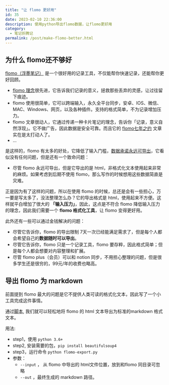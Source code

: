 ```yaml
---
title: "让 flomo 更好用"
id: 35
date: 2023-02-10 22:36:00
description: 使用python导出flomo数据，让flomo更好用
category: 
  - 笔记折腾记
permalink: /post/make-flomo-better.html
---
```


## 为什么 flomo还不够好
[flomo（浮墨笔记）](https://flomoapp.com/) 是一个很好用的记录工具，不仅能帮你快速记录，还能帮你更好回顾。
- [flomo 理念](https://mp.weixin.qq.com/s?__biz=MzI0MDA3MjQ2Mg==&mid=2247483825&idx=1&sn=bcd8738020aa3ab7df46dc21512c78d9&chksm=e92123d0de56aac6256620e606e75ba68a5ff3468f39ec3c5e396f37a4367a3d187a404a8585&scene=21#wechat_redirect)很先进，它告诉我们记录的意义，拯救那些丢弃的灵感，让过往留下痕迹。
- flomo 使用很简单，它可以跨端输入，永久全平台同步，安卓、IOS、微信、MAC、Windows、网页，以及各种插件。支持的格式简单，不为记录增加压力。
- flomo 文章很动人，它通过传递一种卡片笔记的理念，告诉你「记录，意义自然浮现」。它不做广告，因此数据是安全可靠。而且它的 [flomo七年之约](https://mp.weixin.qq.com/s?__biz=MzI0MDA3MjQ2Mg==&mid=2247484695&idx=1&sn=4d684ce42099c3fd4708be72c8cc37e5&chksm=e9212776de56ae60b852d0e8e39cbae81863504bb8324d42e714d1905a2cc965b0a798854770&scene=21#wechat_redirect) 文章实在是太打动人了。
- ...

是这样的，flomo 有太多的好处，它降低了输入门槛，[数据承诺永远可导出](https://help.flomoapp.com/basic/storage.html)，它看似没有任何问题，但是还有一个致命问题：
 - 尽管 flomo 永远可导出，但是它导出的是 html，非格式化文本使用起来非常的麻烦。如果考虑到后期不使用 flomo，那么写作的时候想用这些数据简直是灾难。

正是因为有了这样的问题，所以在使用 flomo 的时候，总还是会有一些担心，万一要是写太多了，没法整理怎么办？它的导出格式是 html，使用起来不方便。这样就平白增加了很大的 **「输入压力」**，因此，这点是不符合 flomo 降低输入压力的理念，因此我们需要一个 **flomo 格式化工具**，让 flomo 变得更好用。

此外还有一些可以通过金钱解决的问题：
- 尽管它告诉你，flomo 的导出限制 7天一次已经能满足需求了，但是每个人都会希望自己的**数据随时可以导出**。
- 尽管它告诉你，flomo 只是一个记录工具，flomo 要存粹，因此格式简单；但是每个人都会想要对内容整理和扩展。
- 尽管 flomo plus（会员）可以和 notion 同步，不用担心整理的问题，但是很多学生还是很穷的，99元/年的收费也略高。

## 导出 flomo 为 markdown
前面提到 flomo 最大的问题是它不提供人类可读的格式化文本，因此写了一个小工具完成这件事情。


通过[脚本](https://github.com/bbruceyuan/data-export/blob/master/flomo-export.py), 我们就可以轻松地将 flomo 的 html 文本导出为标准的markdown 格式文本。

用法:
- step1，使用 `python 3.6+`
- step2, 安装需要的包，`pip install beautifulsoup4` 
- step3，运行命令  `python flomo-export.py`
- 参数：
	- `--input` ， 从 flomo 中导出的 html文件位置，放到和flomo 同目录可忽略
	- `--out` ，最终生成的 markdown 路径。
